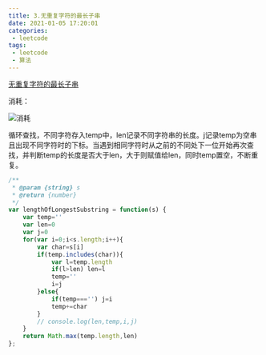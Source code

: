 ```yaml
---
title: 3.无重复字符的最长子串
date: 2021-01-05 17:20:01
categories:
 - leetcode
tags:
 - leetcode
 - 算法
---
```


[无重复字符的最长子串](https://leetcode-cn.com/problems/longest-substring-without-repeating-characters/)

消耗：

![消耗](@images/leetcode/3.png)

循环查找，不同字符存入temp中，len记录不同字符串的长度。j记录temp为空串且出现不同字符时的下标。当遇到相同字符时从之前的不同处下一位开始再次查找，并判断temp的长度是否大于len，大于则赋值给len，同时temp置空，不断重复。

```javascript
/**
 * @param {string} s
 * @return {number}
 */
var lengthOfLongestSubstring = function(s) {
    var temp=''
    var len=0
    var j=0
    for(var i=0;i<s.length;i++){
        var char=s[i]
        if(temp.includes(char)){
            var l=temp.length
            if(l>len) len=l
            temp=''
            i=j
        }else{
            if(temp==='') j=i
            temp+=char
        }
        // console.log(len,temp,i,j)
    }
    return Math.max(temp.length,len)
};
```
